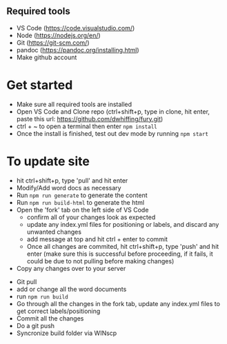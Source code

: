 ## Required tools

- VS Code (https://code.visualstudio.com/)
- Node (https://nodejs.org/en/)
- Git (https://git-scm.com/)
- pandoc (https://pandoc.org/installing.html)
- Make github account

# Get started

- Make sure all required tools are installed
- Open VS Code and Clone repo (ctrl+shift+p, type in clone, hit enter, paste this url: https://github.com/dwhiffing/fury.git)
- ctrl + ~ to open a terminal then enter `npm install`
- Once the install is finished, test out dev mode by running `npm start`

# To update site

- hit ctrl+shift+p, type 'pull' and hit enter
- Modify/Add word docs as necessary
- Run `npm run generate` to generate the content
- Run `npm run build-html` to generate the html
- Open the 'fork' tab on the left side of VS Code
  - confirm all of your changes look as expected
  - update any index.yml files for positioning or labels, and discard any unwanted changes
  - add message at top and hit ctrl + enter to commit
  - Once all changes are commited, hit ctrl+shift+p, type 'push' and hit enter (make sure this is successful before proceeding, if it fails, it could be due to not pulling before making changes)
- Copy any changes over to your server

* Git pull
* add or change all the word documents
* run `npm run build`
* Go through all the changes in the fork tab, update any index.yml files to get correct labels/positioning
* Commit all the changes
* Do a git push
* Syncronize build folder via WINscp
